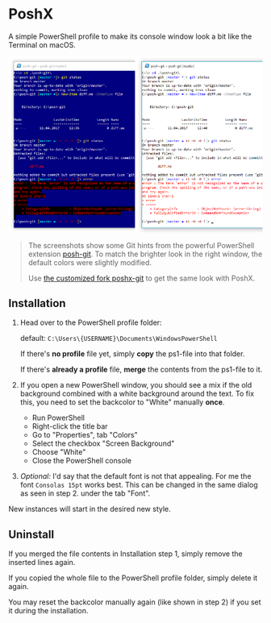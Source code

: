 # PoshX
A simple PowerShell profile to make its console window look a bit like the Terminal on macOS.

![Screenshot](/PoshX-small.png)
> The screenshots show some Git hints from the powerful PowerShell extension [posh-git](https://github.com/dahlbyk/posh-git).
> To match the brighter look in the right window, the default colors were slightly modified.
>
> Use [the customized fork poshx-git](https://github.com/awaescher/poshx-git) to get the same look with PoshX.

## Installation
1. Head over to the PowerShell profile folder:

    default: `C:\Users\{USERNAME}\Documents\WindowsPowerShell`
    
    If there's **no profile** file yet, simply **copy** the ps1-file into that folder.
    
    If there's **already a profile** file, **merge** the contents from the ps1-file to it.

2. If you open a new PowerShell window, you should see a mix if the old background combined with a white background around the text. To fix this, you need to set the backcolor to "White" manually **once**.
    * Run PowerShell
    * Right-click the title bar
    * Go to "Properties", tab "Colors"
    * Select the checkbox "Screen Background"
    * Choose "White"
    * Close the PowerShell console
    
3. *Optional:* I'd say that the default font is not that appealing. For me the font `Consolas 15pt` works best. This can be changed in the same dialog as seen in step 2. under the tab "Font".

New instances will start in the desired new style.

## Uninstall
If you merged the file contents in Installation step 1, simply remove the inserted lines again.

If you copied the whole file to the PowerShell profile folder, simply delete it again.

You may reset the backcolor manually again (like shown in step 2) if you set it during the installation.


